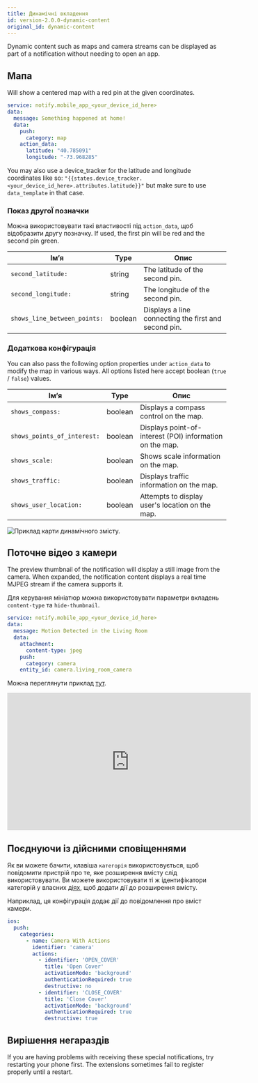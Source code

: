 ```yaml
---
title: Динамічні вкладення
id: version-2.0.0-dynamic-content
original_id: dynamic-content
---
```


Dynamic content such as maps and camera streams can be displayed as part of a notification without needing to open an app.

## Мапа

Will show a centered map with a red pin at the given coordinates.

```yaml
service: notify.mobile_app_<your_device_id_here>
data:
  message: Something happened at home!
  data:
    push:
      category: map
    action_data:
      latitude: "40.785091"
      longitude: "-73.968285"
```

You may also use a device_tracker for the latitude and longitude coordinates like so: `"{{states.device_tracker.<your_device_id_here>.attributes.latitude}}"` but make sure to use `data_template` in that case.

### Показ другоЇ позначки

Можна використовувати такі властивості під `action_data`, щоб відобразити другу позначку. If used, the first pin will be red and the second pin green.

| Ім’я                         | Type    | Опис                                                 |
| ---------------------------- | ------- | ---------------------------------------------------- |
| `second_latitude:`           | string  | The latitude of the second pin.                      |
| `second_longitude:`          | string  | The longitude of the second pin.                     |
| `shows_line_between_points:` | boolean | Displays a line connecting the first and second pin. |

### Додаткова конфігурація

You can also pass the following option properties under `action_data` to modify the map in various ways. All options listed here accept boolean (`true` / `false`) values.

| Ім’я                        | Type    | Опис                                                     |
| --------------------------- | ------- | -------------------------------------------------------- |
| `shows_compass:`            | boolean | Displays a compass control on the map.                   |
| `shows_points_of_interest:` | boolean | Displays point-of-interest (POI) information on the map. |
| `shows_scale:`              | boolean | Shows scale information on the map.                      |
| `shows_traffic:`            | boolean | Displays traffic information on the map.                 |
| `shows_user_location:`      | boolean | Attempts to display user's location on the map.          |

![Приклад карти динамічного змісту.](assets/ios/map.png)

## Поточне відео з камери

The preview thumbnail of the notification will display a still image from the camera. When expanded, the notification content displays a real time MJPEG stream if the camera supports it.

Для керування мініатюр можна використовувати параметри вкладень `content-type` та `hide-thumbnail`.

```yaml
service: notify.mobile_app_<your_device_id_here>
data:
  message: Motion Detected in the Living Room
  data:
    attachment:
      content-type: jpeg
    push:
      category: camera
    entity_id: camera.living_room_camera
```

Можна переглянути приклад [тут](https://www.youtube.com/watch?v=LmYwpxPKW0g).

<div class='videoWrapper'>
<iframe width="560" height="315" src="https://www.youtube.com/embed/LmYwpxPKW0g" frameborder="0" allowfullscreen mark="crwd-mark"></iframe>
</div>

## Поєднуючи із дійсними сповіщеннями

Як ви можете бачити, клавіша `категорія` використовується, щоб повідомити пристрій про те, яке розширення вмісту слід використовувати. Ви можете використовувати ті ж ідентифікатори категорій у власних [діях](actionable.md), щоб додати дії до розширення вмісту.

Наприклад, ця конфігурація додає дії до повідомлення про вміст камери.

```yaml
ios:
  push:
    categories:
      - name: Camera With Actions
        identifier: 'camera'
        actions:
          - identifier: 'OPEN_COVER'
            title: 'Open Cover'
            activationMode: 'background'
            authenticationRequired: true
            destructive: no
          - identifier: 'CLOSE_COVER'
            title: 'Close Cover'
            activationMode: 'background'
            authenticationRequired: true
            destructive: true
```

## Вирішення негараздів

If you are having problems with receiving these special notifications, try restarting your phone first. The extensions sometimes fail to register properly until a restart.